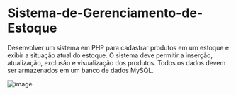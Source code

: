 # Sistema-de-Gerenciamento-de-Estoque
Desenvolver um sistema em PHP para cadastrar produtos em um estoque e exibir a situação atual do estoque. O sistema deve permitir a inserção, atualização, exclusão e visualização dos produtos. Todos os dados devem ser armazenados em um banco de dados MySQL.

![image](https://github.com/GabrielGomesSantos/Sistema-de-Gerenciamento-de-Estoque/assets/90777523/f17cc7c7-0cbb-4701-add0-859263807acc)

